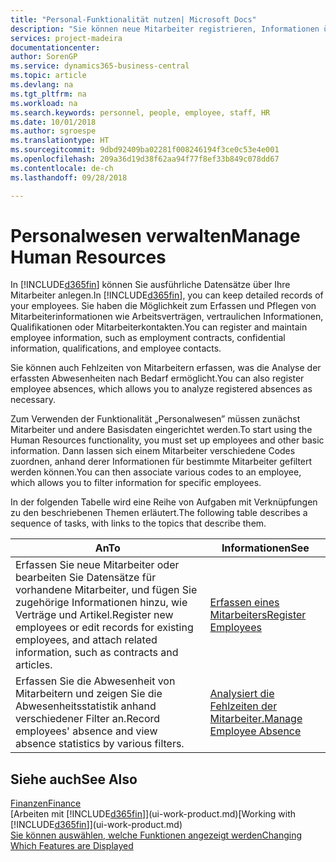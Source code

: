```yaml
---
title: "Personal-Funktionalität nutzen| Microsoft Docs"
description: "Sie können neue Mitarbeiter registrieren, Informationen über bestehende Mitarbeiter bearbeiten und Fehlzeiten aufzeichnen und analysieren."
services: project-madeira
documentationcenter: 
author: SorenGP
ms.service: dynamics365-business-central
ms.topic: article
ms.devlang: na
ms.tgt_pltfrm: na
ms.workload: na
ms.search.keywords: personnel, people, employee, staff, HR
ms.date: 10/01/2018
ms.author: sgroespe
ms.translationtype: HT
ms.sourcegitcommit: 9dbd92409ba02281f008246194f3ce0c53e4e001
ms.openlocfilehash: 209a36d19d38f62aa94f77f8ef33b849c078dd67
ms.contentlocale: de-ch
ms.lasthandoff: 09/28/2018

---
```

# <a name="manage-human-resources"></a><span data-ttu-id="967cd-103">Personalwesen verwalten</span><span class="sxs-lookup"><span data-stu-id="967cd-103">Manage Human Resources</span></span>
<span data-ttu-id="967cd-104">In [!INCLUDE[d365fin](includes/d365fin_md.md)] können Sie ausführliche Datensätze über Ihre Mitarbeiter anlegen.</span><span class="sxs-lookup"><span data-stu-id="967cd-104">In [!INCLUDE[d365fin](includes/d365fin_md.md)], you can keep detailed records of your employees.</span></span> <span data-ttu-id="967cd-105">Sie haben die Möglichkeit zum Erfassen und Pflegen von Mitarbeiterinformationen wie Arbeitsverträgen, vertraulichen Informationen, Qualifikationen oder Mitarbeiterkontakten.</span><span class="sxs-lookup"><span data-stu-id="967cd-105">You can register and maintain employee information, such as employment contracts, confidential information, qualifications, and employee contacts.</span></span>

<span data-ttu-id="967cd-106">Sie können auch Fehlzeiten von Mitarbeitern erfassen, was die Analyse der erfassten Abwesenheiten nach Bedarf ermöglicht.</span><span class="sxs-lookup"><span data-stu-id="967cd-106">You can also register employee absences, which allows you to analyze registered absences as necessary.</span></span>

<span data-ttu-id="967cd-107">Zum Verwenden der Funktionalität „Personalwesen” müssen zunächst Mitarbeiter und andere Basisdaten eingerichtet werden.</span><span class="sxs-lookup"><span data-stu-id="967cd-107">To start using the Human Resources functionality, you must set up employees and other basic information.</span></span> <span data-ttu-id="967cd-108">Dann lassen sich einem Mitarbeiter verschiedene Codes zuordnen, anhand derer Informationen für bestimmte Mitarbeiter gefiltert werden können.</span><span class="sxs-lookup"><span data-stu-id="967cd-108">You can then associate various codes to an employee, which allows you to filter information for specific employees.</span></span>

<span data-ttu-id="967cd-109">In der folgenden Tabelle wird eine Reihe von Aufgaben mit Verknüpfungen zu den beschriebenen Themen erläutert.</span><span class="sxs-lookup"><span data-stu-id="967cd-109">The following table describes a sequence of tasks, with links to the topics that describe them.</span></span>

| <span data-ttu-id="967cd-110">An</span><span class="sxs-lookup"><span data-stu-id="967cd-110">To</span></span> | <span data-ttu-id="967cd-111">Informationen</span><span class="sxs-lookup"><span data-stu-id="967cd-111">See</span></span> |
| --- | --- |
| <span data-ttu-id="967cd-112">Erfassen Sie neue Mitarbeiter oder bearbeiten Sie Datensätze für vorhandene Mitarbeiter, und fügen Sie zugehörige Informationen hinzu, wie Verträge und Artikel.</span><span class="sxs-lookup"><span data-stu-id="967cd-112">Register new employees or edit records for existing employees, and attach related information, such as contracts and articles.</span></span> |[<span data-ttu-id="967cd-113">Erfassen eines Mitarbeiters</span><span class="sxs-lookup"><span data-stu-id="967cd-113">Register Employees</span></span>](hr-how-register-employees.md) |
| <span data-ttu-id="967cd-114">Erfassen Sie die Abwesenheit von Mitarbeitern und zeigen Sie die Abwesenheitsstatistik anhand verschiedener Filter an.</span><span class="sxs-lookup"><span data-stu-id="967cd-114">Record employees' absence and view absence statistics by various filters.</span></span> |[<span data-ttu-id="967cd-115">Analysiert die Fehlzeiten der Mitarbeiter.</span><span class="sxs-lookup"><span data-stu-id="967cd-115">Manage Employee Absence</span></span>](hr-how-manage-absence.md) |

## <a name="see-also"></a><span data-ttu-id="967cd-116">Siehe auch</span><span class="sxs-lookup"><span data-stu-id="967cd-116">See Also</span></span>
[<span data-ttu-id="967cd-117">Finanzen</span><span class="sxs-lookup"><span data-stu-id="967cd-117">Finance</span></span>](finance.md)  
<span data-ttu-id="967cd-118">[Arbeiten mit [!INCLUDE[d365fin](includes/d365fin_md.md)]](ui-work-product.md)</span><span class="sxs-lookup"><span data-stu-id="967cd-118">[Working with [!INCLUDE[d365fin](includes/d365fin_md.md)]](ui-work-product.md)</span></span>  
[<span data-ttu-id="967cd-119">Sie können auswählen, welche Funktionen angezeigt werden</span><span class="sxs-lookup"><span data-stu-id="967cd-119">Changing Which Features are Displayed</span></span>](ui-experiences.md)        

